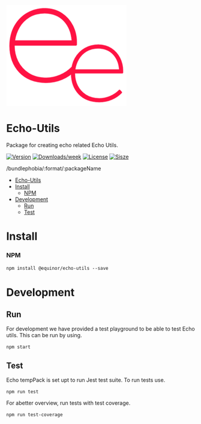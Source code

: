![logo](./doc/ee.png)

# Echo-Utils

Package for creating echo related Echo Utils.

[![Version](https://img.shields.io/npm/v/@equinor/echo-utils.svg)](https://npmjs.org/package/@equinor/echo-utils)
[![Downloads/week](https://img.shields.io/npm/dw/@equinor/echo-utils.svg)](https://npmjs.org/package/@equinor/echo-utils)
[![License](https://img.shields.io/npm/l/@equinor/echo-utils.svg)](https://github.com/equinor/fusion/blob/master/package.json)
[![Sisze](https://img.shields.io/bundlephobia/min/@equinor/echo-utils)](https://npmjs.org/package/@equinor/echo-utils)

/bundlephobia/:format/:packageName

- [Echo-Utils](#echo-utils)
- [Install](#install)
    - [NPM](#npm)
- [Development](#development)
  - [Run](#run)
  - [Test](#test)

# Install

### NPM

```sh-session
npm install @equinor/echo-utils --save
```

# Development

## Run

For development we have provided a test playground to be able to test Echo utils. This can be run by using.

```sh-session
npm start
```

## Test

Echo tempPack is set upt to run Jest test suite. To run tests use.

```sh-session
npm run test
```

For abetter overview, run tests with test coverage.

```sh-session
npm run test-coverage
```
